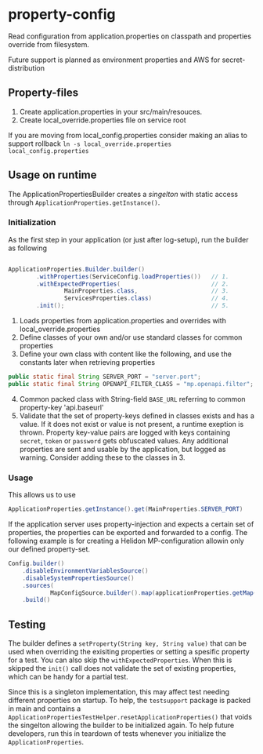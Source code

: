 # property-config
Read configuration from application.properties on classpath and properties override from filesystem.

Future support is planned as environment properties and AWS for secret-distribution

## Property-files

1. Create application.properties in your src/main/resouces.
2. Create local_override.properties file on service root

If you are moving from local_config.properties consider making an alias to support rollback `ln -s local_override.properties local_config.properties`

## Usage on runtime

The ApplicationPropertiesBuilder creates a *singelton* with static access through `ApplicationProperties.getInstance()`.

### Initialization

As the first step in your application (or just after log-setup), run the builder as following

```java

ApplicationProperties.Builder.builder()
        .withProperties(ServiceConfig.loadProperties())   // 1.
        .withExpectedProperties(                          // 2. 
                MainProperties.class,                     // 3.
                ServicesProperties.class)                 // 4.  
        .init();                                          // 5.

```

1. Loads properties from application.properties and overrides with local_override.properties
2. Define classes of your own and/or use standard classes for common properties
3. Define your own class with content like the following, and use the constants later when retrieving properties
   
```java 
public static final String SERVER_PORT = "server.port";
public static final String OPENAPI_FILTER_CLASS = "mp.openapi.filter";
```
4. Common packed class with String-field `BASE_URL` referring to common property-key 'api.baseurl'
5. Validate that the set of property-keys defined in classes exists and has a value. If it does not exist or value is not present, 
   a runtime exeption is thrown. Property key-value pairs are logged with keys containing `secret`, `token` or `password` gets obfuscated values. 
   Any additional properties are sent and usable by the application, but logged as warning. Consider adding these to the classes in 3. 

### Usage

This allows us to use 
```java
ApplicationProperties.getInstance().get(MainProperties.SERVER_PORT)
```

If the application server uses property-injection and expects a certain set of properties, the properties can be exported and forwarded 
to a config. The following example is for creating a Helidon MP-configuration allowin only our defined property-set.

```java
Config.builder()
    .disableEnvironmentVariablesSource()
    .disableSystemPropertiesSource()
    .sources(
            MapConfigSource.builder().map(applicationProperties.getMap()))
    .build()
```




## Testing 

The builder defines a `setProperty(String key, String value)` that can be used when overriding the exisiting properties 
or setting a spesific property for a test. You can also skip the `withExpectedProperties`. When this is skipped the `init()` call does not
validate the set of existing properties, which can be handy for a partial test.  

Since this is a singleton implementation, this may affect test needing different properties on startup. To help, the `testsupport` package is
packed in main and contains a `ApplicationPropertiesTestHelper.resetApplicationProperties()` that voids the singelton allowing the builder to be 
initialized again. To help future developers, run this in teardown of tests whenever you initialize the `ApplicationProperties`. 